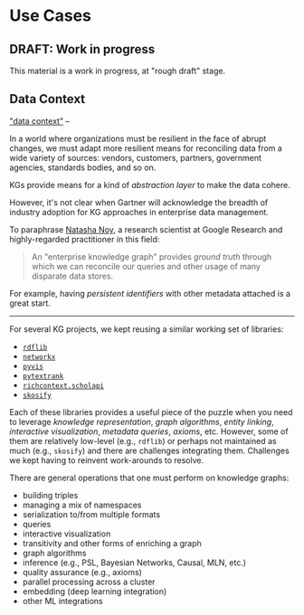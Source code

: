 # Use Cases

## DRAFT: Work in progress

This material is a work in progress, at "rough draft" stage.


## Data Context

["data context"]( http://cidrdb.org/cidr2017/papers/p111-hellerstein-cidr17.pdf) – 

In a world where organizations must be resilient in the face of abrupt
changes, we must adapt more resilient means for reconciling data from
a wide variety of sources: vendors, customers, partners, government
agencies, standards bodies, and so on.

KGs provide means for a kind of *abstraction layer* to make the data
cohere.


However, it's not clear when Gartner will acknowledge the breadth of
industry adoption for KG approaches in enterprise data management.

To paraphrase [Natasha Noy](https://research.google/people/NatalyaNoy/), 
a research scientist at Google Research and highly-regarded practitioner 
in this field:

> An "enterprise knowledge graph" provides *ground truth* through which we can reconcile our queries and other usage of many disparate data stores.

For example, having *persistent identifiers* with other metadata
attached is a great start.



---


For several KG projects, we kept reusing a similar working set of libraries:

  * [`rdflib`](https://rdflib.readthedocs.io/)
  * [`networkx`](https://networkx.org/)
  * [`pyvis`](https://pyvis.readthedocs.io/)
  * [`pytextrank`](https://pypi.org/project/pytextrank/)
  * [`richcontext.scholapi`](https://pypi.org/project/richcontext-scholapi/)
  * [`skosify`](https://skosify.readthedocs.io/)

Each of these libraries provides a useful piece of the puzzle when you need
to leverage *knowledge representation*, *graph algorithms*, *entity linking*,
*interactive visualization*, *metadata queries*, *axioms*, etc.
However, some of them are relatively low-level (e.g., `rdflib`) or perhaps not
maintained as much (e.g., `skosify`) and there are challenges integrating them.
Challenges we kept having to reinvent work-arounds to resolve.

There are general operations that one must perform on knowledge graphs:

  * building triples
  * managing a mix of namespaces
  * serialization to/from multiple formats
  * queries
  * interactive visualization
  * transitivity and other forms of enriching a graph
  * graph algorithms
  * inference (e.g., PSL, Bayesian Networks, Causal, MLN, etc.)
  * quality assurance (e.g., axioms)
  * parallel processing across a cluster
  * embedding (deep learning integration)
  * other ML integrations

